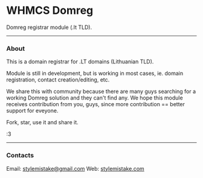 WHMCS Domreg
============

Domreg registrar module (.lt TLD).

***

### About

This is a domain registrar for .LT domains (Lithuanian TLD).

Module is still in development, but is working in most cases,
ie. domain registration, contact creation/editing, etc.

We share this with community because there are many guys searching for a working Domreg solution and they can't find any.
We hope this module receives contribution from you, guys, since more contribution == better support for eveyone. 

Fork, star, use it and share it.

:3

***

### Contacts
Email: stylemistake@gmail.com
Web: [stylemistake.com](http://stylemistake.com)
